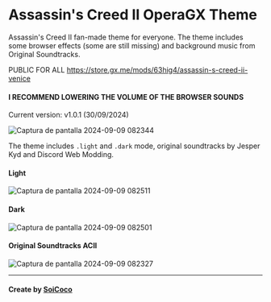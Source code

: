 # Assassin's Creed II OperaGX Theme
Assassin's Creed II fan-made theme for everyone. The theme includes some browser effects (some are still missing) and background music from Original Soundtracks.

PUBLIC FOR ALL
https://store.gx.me/mods/63hig4/assassin-s-creed-ii-venice

#### I RECOMMEND LOWERING THE VOLUME OF THE BROWSER SOUNDS

Current version: v1.0.1 (30/09/2024)

![Captura de pantalla 2024-09-09 082344](https://github.com/user-attachments/assets/59d86d42-e389-487e-a9ab-48a35c7c57e0)

The theme includes `.light` and `.dark` mode, original soundtracks by Jesper Kyd and Discord Web Modding.

#### Light
![Captura de pantalla 2024-09-09 082511](https://github.com/user-attachments/assets/82ab7076-e027-460d-b29d-3c5cabcb4523)

#### Dark
![Captura de pantalla 2024-09-09 082501](https://github.com/user-attachments/assets/f1e2ef63-14b5-4419-a4ef-e22a87f9d41e)

#### Original Soundtracks ACII
![Captura de pantalla 2024-09-09 082327](https://github.com/user-attachments/assets/7f6c5a23-97f3-4d3b-a8c5-f0b33a700cc9)

<hr>

#### Create by [SoiCoco](https://github.com/SoiCoco)
